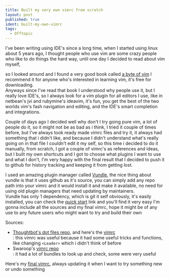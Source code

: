 ```yaml
---
title: Built my very own vimrc from scratch
layout: post
published: true
ident: built-my-own-vimrc
tags:
  - Offtopic
---
```

I've been writing using IDE's since a long time, when I started using linux about 5 years ago, I thought people
who use vim are some crazy people who like to do things the hard way, until one day I decided to read about vim myself,
<!-- more -->
so I looked around and I found a very good book called [a byte of vim][byte-of-vim-link] I recommend it for anyone
who's interested in learning vim, it's free for downloading.  
Anyways since I've read that book I understood why people use it, but I really love IDE's, so I always look for a vim
plugin for all editors I use, like in netbean's jvi and rubymine's ideavim, it's fun, you get the best of the two worlds
vim's fash navigation and editing, and the IDE's smart completion and integrations.


Couple of days ago I decided well why don't I try going pure vim, a lot of people do it, so it might not be as bad as i
think, I tried it couple of times before, but I've always took ready made vimrc files and try it, it always had something
that i didn't like, and because I didn't understand what's really going on in that file I couldn't edit it my self, so
this time i decided to do it manually, from scratch, I got a couple of vimrc's as references and ideas, but I built my own
shortcuts and I got to choose what plugins I want to use and what I don't, I'm very happy with the final result that I
decided to push it to github for history tracking and keeping it from getting lost.


I used an amazing plugin manager called [Vundle][vundle-link], the nice thing about vundle is that it uses github as it's
source, you can simply add any repo path into your vimrc and it would install it and make it available, no need for using
old plugin managers that need updating by maintainers.  
Vundle has only 1 dependency, which is git it self obviously, it's easily installed, you can check the
[quick start][vundle-quick-start] link and you'll find it very easy
I'm gonna include all the sources and my final vimrc, hope it might be of any use to any future users who might want to
try and build their own

Sources:  
  - [Thoughtbot's dot files repo][thoughtbot-dotfiles], and here's the [vimrc][thoughtbot-vimrc]  
  : this vimrc was useful because it had some useful tricks and functions, like changing `<Leader>` which i didn't think
      of before  
  - Swaroop's [vimrc repo][swaroop-vimrc]  
  : it had a lot of bundles to look up and check, some were very useful

Here's my [final vimrc][my-vimrc], always updating it when I want to try something new or undo something

[byte-of-vim-link]: http://www.swaroopch.com/notes/vim/
[vundle-link]: https://github.com/gmarik/Vundle.vim
[vundle-quick-start]: https://github.com/gmarik/Vundle.vim#quick-start
[thoughtbot-vimrc]: https://github.com/thoughtbot/dotfiles/blob/master/vimrc
[thoughtbot-dotfiles]: https://github.com/thoughtbot/dotfiles
[swaroop-vimrc]: https://github.com/swaroopch/dotvim/blob/master/vimrc
[my-vimrc]: http://url.abushady.com/vimrc
